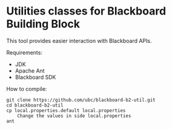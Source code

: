 Utilities classes for Blackboard Building Block
============================================

This tool provides easier interaction with Blackboard APIs.

Requirements:
* JDK
* Apache Ant
* Blackboard SDK

How to compile:

    git clone https://github.com/ubc/blackboard-b2-util.git
    cd blackboard-b2-util
    cp local.properties.default local.properties
        Change the values in side local.properties
    ant
